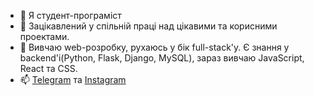 - 👋 Я студент-програміст
- 👀 Зацікавлений у спільній праці над цікавими та корисними проектами.
- 🌱 Вивчаю web-розробку, рухаюсь у бік full-stack'у. Є знання у backend'і(Python, Flask, Django, MySQL), зараз вивчаю JavaScript, React та CSS.
- 📫 [Telegram](https://t.me/niksilvia) та [Instagram](https://www.instagram.com/_nikita__goncharov_/)
